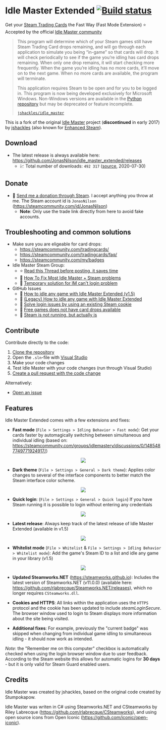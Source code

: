 Idle Master Extended [![Build status](https://ci.appveyor.com/api/projects/status/96wf12emnlbmo4sj?svg=true)](https://ci.appveyor.com/project/JonasNilson/idle-master-extended)
===========
 Get your [Steam Trading Cards](https://steamcommunity.com/tradingcards/) the Fast Way (Fast Mode Extension)
 ⭐️ Accepted by the official [Idle Master community](https://steamcommunity.com/groups/idlemastery/discussions/0/1485487749771924917/)
 
 > This program will determine which of your Steam games still have Steam Trading Card drops remaining, and will go through each application to simulate you being “in-game” so that cards will drop. It will check periodically to see if the game you’re idling has card drops remaining. When only one drop remains, it will start checking more frequently. When the game you’re idling has no more cards, it’ll move on to the next game. When no more cards are available, the program will terminate. 
> 
> This application requires Steam to be open and for you to be logged in.  This program is now being developed exclusively for Microsoft Windows.
Non-Windows versions are available in the [Python repository](https://github.com/jshackles/idle_master_py) but may be deprecated or feature incomplete.
> 
> [`jshackles/idle_master`](https://github.com/jshackles/idle_master) 
 
This is a fork of the original [Idle Master](https://github.com/jshackles/idle_master) project (**discontinued** in early 2017) by [jshackles](https://github.com/jshackles) (also known for [Enhanced Steam](https://github.com/jshackles/Enhanced_Steam)).

Download
-------
* The latest release is always available here: https://github.com/JonasNilson/idle_master_extended/releases
  * 💹 Total number of downloads: `492 317` ([source](https://somsubhra.com/github-release-stats/?username=JonasNilson&repository=idle_master_extended), 2020-07-30)

Donate
-------
* 🎉 [Send me a donation through Steam](https://steamcommunity.com/tradeoffer/new/?partner=180303553&token=gOgA5lWk). I accept anything you throw at me. The Steam account id is `JonasNilson` (https://steamcommunity.com/id/JonasNilson)
  * **Note**: Only use the trade link directly from here to avoid fake accounts.

Troubleshooting and common solutions
-------
* Make sure you are eligeable for card drops:
  * https://steamcommunity.com/tradingcards/
  * https://steamcommunity.com/tradingcards/faq/
  * https://steamcommunity.com/my/badges
* Idle Master Steam Group:
  * ⭐ [Read this Thread before posting, it saves time](https://steamcommunity.com/groups/idlemastery/discussions/0/152392786912268315/) 
  * 🔧 [How To Fix Most Idle Master + Steam problems](https://steamcommunity.com/groups/idlemastery/discussions/0/133257636766989675/)
  * 🔧 [Temporary solution for IM can't login problem](https://steamcommunity.com/groups/idlemastery/discussions/0/1697168437864920721/)
* GitHub Issues
  * 🔧 [How to idle any game with Idle Master Extended (v1.5)](https://github.com/JonasNilson/idle_master_extended/releases/tag/v1.5)
  * 🔧 [(Legacy) How to idle any game with Idle Master Extended](https://github.com/JonasNilson/idle_master_extended/issues/36)
  * 🔧 [Solve login issues by using an existing Steam cookie](https://github.com/JonasNilson/idle_master_extended/issues/27#issuecomment-577597720)
  * 🔧 [Free games does not have card drops available](https://github.com/JonasNilson/idle_master_extended/issues/38#issuecomment-604059701)
  * 🔧 [Steam is not running, but actually is](https://github.com/JonasNilson/idle_master_extended/issues/45#issuecomment-611694923)

Contribute
-------

Contribute directly to the code:
1. [Clone the repository](https://help.github.com/en/github/creating-cloning-and-archiving-repositories/cloning-a-repository)
1. Open the `.sln`-file with [Visual Studio](https://visualstudio.microsoft.com/)
1. Make your code changes
1. Test Idle Master with your code changes (run through Visual Studio)
1. [Create a pull request with the code change](https://help.github.com/en/github/collaborating-with-issues-and-pull-requests/proposing-changes-to-your-work-with-pull-requests)

Alternatively: 
* [Open an issue](https://github.com/JonasNilson/idle_master_extended/issues)

Features
-------
Idle Master Extended comes with a few extensions and fixes:

* **Fast mode** (`File > Settings > Idling Behavior > Fast mode`): Get your cards faster by automagically switching between simultaneous and individual idling (based on: https://steamcommunity.com/groups/idlemastery/discussions/0/1485487749771924917/)
<p align="center">
  <img src ="https://i.imgur.com/5DSvi3e.jpg"/>
</p>

* **Dark theme** (`File > Settings > General > Dark theme`): Applies color changes to several of the interface components to better match the Steam interface color scheme.
<p align="center">
  <img src ="https://i.imgur.com/DM8wnbm.png"/>
</p>

* **Quick login**: (`File > Settings > General > Quick login`) If you have Steam running it is possible to login without entering any credentials
<p align="center">
  <img src ="https://i.imgur.com/6tnHIk4.png"/>
</p>

* **Latest release**: Always keep track of the latest release of Idle Master Extended (available in v1.5)
<p align="center">
  <img src ="https://i.imgur.com/EosesDk.png"/>
</p>

* **Whitelist mode** (`File > Whitelist` & `File > Settings > Idling Behavior > Whitelist mode`): Add the game's Steam ID to a list and idle any game in your library (v1.5)
<p align="center">
  <img src ="https://i.imgur.com/CAwgi68.png"/>
</p>

* **Updated Steamworks.NET** (https://steamworks.github.io): Includes the latest version of Steamworks.NET (v11.0.0) (available here: https://github.com/rlabrecque/Steamworks.NET/releases), which no longer requires `CSteamworks.dll`.

* **Cookies and HTTPS**: All links within the application uses the `HTTPS` protocol and the cookie has been updated to include *steamLoginSecure*. The browser window used to login to Steam displays more information about the site being visited.

* **Additional fixes**: For example, previously the "current badge" was skipped when changing from individual game idling to simultaneous idling - it should now work as intended. 

*Note*: the "Remember me on this computer" checkbox is automatically checked when using the login browser window due to user feedback. According to the Steam website this allows for automatic logins for **30 days** - but it is only valid for Steam Guard enabled users.

Credits
-------
Idle Master was created by jshackles, based on the original code created by Stumpokapow.

Idle Master was writen in C# using Steamworks.NET and CSteamworks by Riley Labrecque (https://github.com/rlabrecque/CSteamworks), and using open source icons from Open Iconic (https://github.com/iconic/open-iconic).
